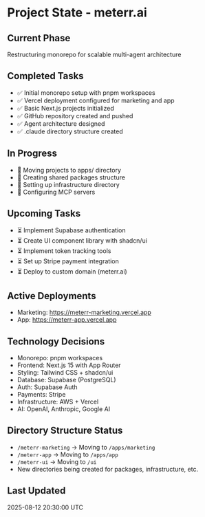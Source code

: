 # Project State - meterr.ai

## Current Phase
Restructuring monorepo for scalable multi-agent architecture

## Completed Tasks
- ✅ Initial monorepo setup with pnpm workspaces
- ✅ Vercel deployment configured for marketing and app
- ✅ Basic Next.js projects initialized
- ✅ GitHub repository created and pushed
- ✅ Agent architecture designed
- ✅ .claude directory structure created

## In Progress
- 🔄 Moving projects to apps/ directory
- 🔄 Creating shared packages structure
- 🔄 Setting up infrastructure directory
- 🔄 Configuring MCP servers

## Upcoming Tasks
- ⏳ Implement Supabase authentication
- ⏳ Create UI component library with shadcn/ui
- ⏳ Implement token tracking tools
- ⏳ Set up Stripe payment integration
- ⏳ Deploy to custom domain (meterr.ai)

## Active Deployments
- Marketing: https://meterr-marketing.vercel.app
- App: https://meterr-app.vercel.app

## Technology Decisions
- Monorepo: pnpm workspaces
- Frontend: Next.js 15 with App Router
- Styling: Tailwind CSS + shadcn/ui
- Database: Supabase (PostgreSQL)
- Auth: Supabase Auth
- Payments: Stripe
- Infrastructure: AWS + Vercel
- AI: OpenAI, Anthropic, Google AI

## Directory Structure Status
- `/meterr-marketing` → Moving to `/apps/marketing`
- `/meterr-app` → Moving to `/apps/app`
- `/meterr-ui` → Moving to `/ui`
- New directories being created for packages, infrastructure, etc.

## Last Updated
2025-08-12 20:30:00 UTC